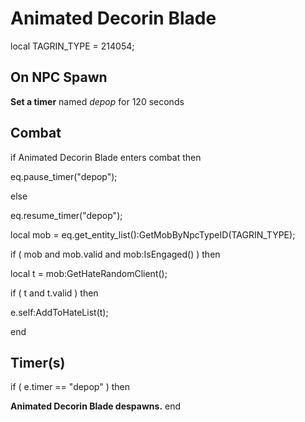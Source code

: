 # Animated Decorin Blade
local TAGRIN_TYPE = 214054;

## On NPC Spawn

**Set a timer** named *depop* for 120 seconds
## Combat

if  Animated Decorin Blade enters combat  then


eq.pause_timer("depop");

else


eq.resume_timer("depop");





local mob = eq.get_entity_list():GetMobByNpcTypeID(TAGRIN_TYPE);


if ( mob and mob.valid and mob:IsEngaged() ) then



local t = mob:GetHateRandomClient();



if ( t and t.valid ) then




e.self:AddToHateList(t);



end

## Timer(s)

if ( e.timer == "depop" ) then


**Animated Decorin Blade despawns.**
end
